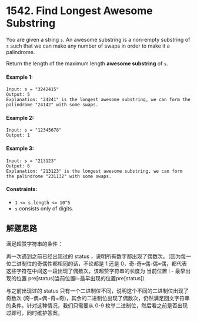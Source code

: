 # 1542. Find Longest Awesome Substring

You are given a string `s`. An awesome substring is a non-empty substring of `s` such that we can make any number of swaps in order to make it a palindrome.

Return the length of the maximum length **awesome substring** of `s`.

#### Example 1:

```
Input: s = "3242415"
Output: 5
Explanation: "24241" is the longest awesome substring, we can form the palindrome "24142" with some swaps.
```

#### Example 2:

```
Input: s = "12345678"
Output: 1
```

#### Example 3:

```
Input: s = "213123"
Output: 6
Explanation: "213123" is the longest awesome substring, we can form the palindrome "231132" with some swaps.
``` 

#### Constraints:

+ `1 <= s.length <= 10^5`
+ `s` consists only of digits.

## 解题思路

满足超赞字符串的条件：

再一次遇到之前已经出现过的 status ，说明所有数字都出现了偶数次。（因为每一位二进制位的奇偶性都相同的话，不论都是 1 还是 0，奇-奇=偶-偶=偶，都代表这些字符在中间这一段出现了偶数次，该超赞字符串的长度为 当前位置 i - 最早出现的位置 pre[status]当前位置i−最早出现的位置pre[status]）

与之前出现过的 status 只有一个二进制位不同，说明这个不同的二进制位出现了奇数次 (奇−偶=偶−奇=奇)，其余的二进制位出现了偶数次，仍然满足回文字符串的条件。针对这种情况，我们只需要从 0-9 枚举二进制位，然后看之前是否出现过即可，同时维护答案。
